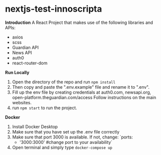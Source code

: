 
# nextjs-test-innoscripta

**Introduction**
A React Project that makes use of the following libraries and APIs:

- axios
- scss
- Guardian API
- News API
- auth0
- react-router-dom


**Run Locally**

1. Open the directory of the repo and run `npm install`
2. Then copy and paste the ".env.example" file and rename it to ".env".  
3. Fill up the env file by creating credentials at auth0.com, newsapi.org, open-platform.theguardian.com/access Follow instructions on the main websites.
4. run `npm start` to run the project.

**Docker**

1. Install Docker Desktop
2. Make sure that you have set up the .env file correctly
3. Make sure that port 3000 is available. If not, change:
    `ports:
      - '3000:3000' #change port to your availability` 
2. Open terminal and simply type `docker-compose up`

